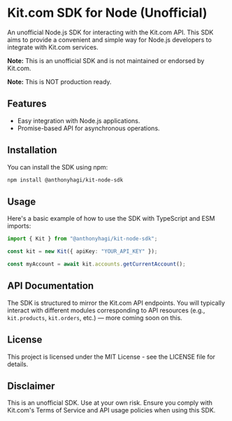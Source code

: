 # Kit.com SDK for Node (Unofficial)

An unofficial Node.js SDK for interacting with the Kit.com API. This SDK aims to provide a
convenient and simple way for Node.js developers to integrate with Kit.com services.

**Note:** This is an unofficial SDK and is not maintained or endorsed by Kit.com.

**Note:** This is NOT production ready.

## Features

- Easy integration with Node.js applications.
- Promise-based API for asynchronous operations.

## Installation

You can install the SDK using npm:

```bash
npm install @anthonyhagi/kit-node-sdk
```

## Usage

Here's a basic example of how to use the SDK with TypeScript and ESM imports:

```typescript
import { Kit } from "@anthonyhagi/kit-node-sdk";

const kit = new Kit({ apiKey: "YOUR_API_KEY" });

const myAccount = await kit.accounts.getCurrentAccount();
```

## API Documentation

The SDK is structured to mirror the Kit.com API endpoints. You will typically interact with different modules corresponding to API resources (e.g., `kit.products`, `kit.orders`, etc.) — more coming soon on this.

## License

This project is licensed under the MIT License - see the LICENSE file for details.

## Disclaimer

This is an unofficial SDK. Use at your own risk. Ensure you comply with Kit.com's Terms of Service and API usage policies when using this SDK.
